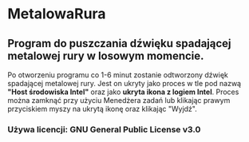 # MetalowaRura
## Program do puszczania dźwięku spadającej metalowej rury w losowym momencie.


Po otworzeniu programu co 1-6 minut zostanie odtworzony dźwięk spadającej metalowej rury.
Jest on ukryty jako proces w tle pod nazwą **"Host środowiska Intel"** oraz jako **ukryta ikona z logiem Intel**.
Proces można zamknąć przy użyciu Menedżera zadań lub klikając prawym przyciskiem myszy na ukrytą ikonę oraz klikając "Wyjdź".

### Używa licencji: GNU General Public License v3.0
